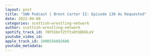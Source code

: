 ```yaml
---
layout: post
title: "SWN Podcast | Brent Carter II: Episode 138 As Requested"
date: 2022-04-08
categories: scottish-wrestling-network
author: scottish-wrestling-network
spotify_track_id: 78FSSbnTZtTtxDtbBUOLoV
youtube_video_id: 
apple_track_id: 1000556682686
youtube_metadata: 
---
```

